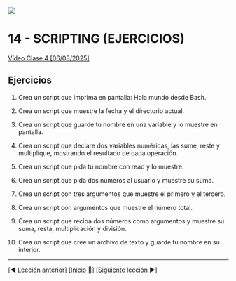 ![](../Images/header.jpg)

# 14 - SCRIPTING (EJERCICIOS)

[Vídeo Clase 4 [06/08/2025]](https://www.twitch.tv/videos/2534287084)

## Ejercicios

1. Crea un script que imprima en pantalla: Hola mundo desde Bash.

2. Crea un script que muestre la fecha y el directorio actual.

3. Crea un script que guarde tu nombre en una variable y lo muestre en pantalla.

4. Crea un script que declare dos variables numéricas, las sume, reste y multiplique, mostrando el resultado de cada operación.

5. Crea un script que pida tu nombre con read y lo muestre.

6. Crea un script que pida dos números al usuario y muestre su suma.

7. Crea un script con tres argumentos que muestre el primero y el tercero.

8. Crea un script con argumentos que muestre el número total.

8. Crea un script que reciba dos números como argumentos y muestre su suma, resta, multiplicación y división.

10. Crea un script que cree un archivo de texto y guarde tu nombre en su interior.

---

[[◀️ Lección anterior](./13_SCRIPTING.md)] [[Inicio 🔼](../README.md)] [[Siguiente lección ▶️](./15_LOGIC.md)]
